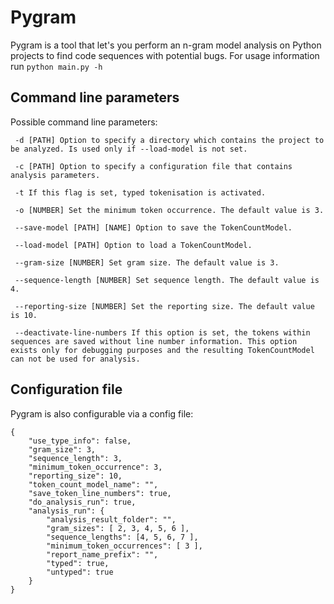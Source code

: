 # Pygram

Pygram is a tool that let's you perform an n-gram model analysis on Python projects to find code sequences with potential bugs.
For usage information run ``python main.py -h``

## Command line parameters
Possible command line parameters:

     -d [PATH] Option to specify a directory which contains the project to be analyzed. Is used only if --load-model is not set.
     
     -c [PATH] Option to specify a configuration file that contains analysis parameters.

     -t If this flag is set, typed tokenisation is activated.

     -o [NUMBER] Set the minimum token occurrence. The default value is 3.

     --save-model [PATH] [NAME] Option to save the TokenCountModel.

     --load-model [PATH] Option to load a TokenCountModel.

     --gram-size [NUMBER] Set gram size. The default value is 3.

     --sequence-length [NUMBER] Set sequence length. The default value is 4.

     --reporting-size [NUMBER] Set the reporting size. The default value is 10.
     
     --deactivate-line-numbers If this option is set, the tokens within sequences are saved without line number information. This option exists only for debugging purposes and the resulting TokenCountModel can not be used for analysis.

## Configuration file
Pygram is also configurable via a config file:

    {
        "use_type_info": false,
        "gram_size": 3,
        "sequence_length": 3,
        "minimum_token_occurrence": 3,
        "reporting_size": 10,
        "token_count_model_name": "",
        "save_token_line_numbers": true,
        "do_analysis_run": true,
        "analysis_run": {
            "analysis_result_folder": "",
            "gram_sizes": [ 2, 3, 4, 5, 6 ],
            "sequence_lengths": [4, 5, 6, 7 ],
            "minimum_token_occurrences": [ 3 ],
            "report_name_prefix": "",
            "typed": true,
            "untyped": true
        }
    }